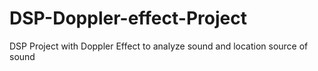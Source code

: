 # DSP-Doppler-effect-Project
DSP Project with Doppler Effect to analyze sound and location source of sound

